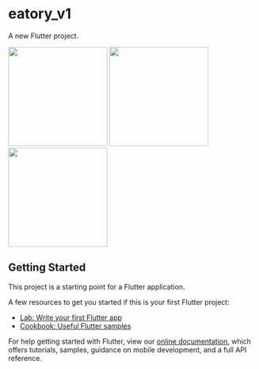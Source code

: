 # eatory_v1

A new Flutter project.

<img src="https://github.com/joshh152/Eatini/blob/master/assets/images/s1.jpg" width="200"> <img src="https://github.com/joshh152/Eatini/blob/master/assets/images/s2.jpg" width="200"> <img src="https://github.com/joshh152/Eatini/blob/master/assets/images/s3.jpg" width="200">

## Getting Started

This project is a starting point for a Flutter application.

A few resources to get you started if this is your first Flutter project:

- [Lab: Write your first Flutter app](https://flutter.dev/docs/get-started/codelab)
- [Cookbook: Useful Flutter samples](https://flutter.dev/docs/cookbook)

For help getting started with Flutter, view our
[online documentation](https://flutter.dev/docs), which offers tutorials,
samples, guidance on mobile development, and a full API reference.
